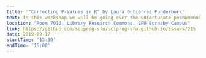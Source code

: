 ```yaml
---
title: '"Correcting P-Values in R" by Laura Gutierrez Funderburk'
text: In this workshop we will be going over the unfortunate phenomenon of misreported p-values in social science, mainly psychology, and how we can use the R package "Statcheck" to autorecalculate p-values in the publications we come across and in our own work. A small but valuable tool, this package allows us to streamline the process of increasing the reproducibility of our statistical analyses and increase our confidence. This workshop is aimed at complete beginners and assumes no previous coding or R knowledge. However, an understanding of what p-values are and why reproducibility in social sciences is an issue.
location: "Room 7010, Library Research Commons, SFU Burnaby Campus"
link: https://github.com/sciprog-sfu/sciprog-sfu.github.io/issues/215
date: 2019-09-17
startTime: '13:30'
endTime: '15:00'
---
```

